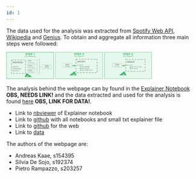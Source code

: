 ```yaml
---
id: 1
---
```


The data used for the analysis was extracted from [Spotify Web API](https://developer.spotify.com/documentation/web-api/quick-start/), [Wikipedia](https://en.wikipedia.org/wiki/Lists_of_musicians) and [Genius](https://genius.com/). To obtain and aggregate all information three main steps were followed:

<img src="../images/ab_s1.png" width="25%">

<img src="../images/ab_s2.png" width="25%">

<img src="../images/ab_s3.png" width="25%">

The analysis behind the webpage can by found in the [Explainer Notebook](link) **OBS, NEEDS LINK!** and the data extracted and used for the analysis is found [here](link) **OBS, LINK FOR DATA!**.

- Link to [nbviewer]() of Explainer notebook
- Link to [github]() with all notebooks and small txt explainer file
- Link to [github](https://github.com/peterampazzo/dtu-02805-website/) for the web
- Link to [data]()

The authors of the webpage are:

- Andreas Kaae, s154395
- Silvia De Sojo, s192374
- Pietro Rampazzo, s203257
